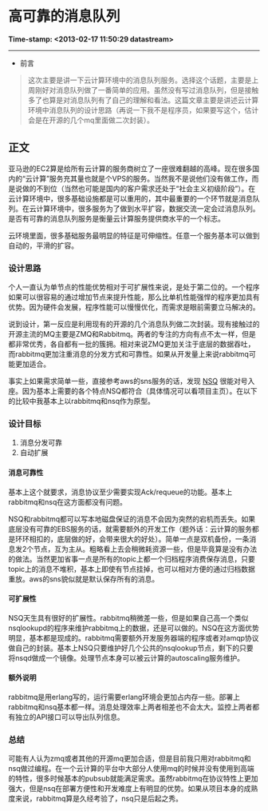 # 高可靠的消息队列

**Time-stamp: <2013-02-17 11:50:29 datastream>**

---

* 前言

>   这次主要是讲一下云计算环境中的消息队列服务。选择这个话题，主要是上周刚好对消息队列做了一番简单的应用。虽然没有写过消息队列，但是接触多了也算是对消息队列有了自己的理解和看法。这篇文章主要是讲述云计算环境中消息队列的设计思路（再说一下我不是程序员，如果要写这个，估计会是在开源的几个mq里面做二次封装）。

## 正文

   亚马逊的EC2算是给所有云计算的服务商树立了一座很难翻越的高峰。现在很多国内的“云计算”服务充其量也就是个VPS的服务。当然我不是说他们没有做工作，而是说做的不到位（当然也可能是国内的客户需求还处于“社会主义初级阶段”）。在云计算环境中，很多基础设施都是可以重用的，其中最重要的一个环节就是消息队列。在云计算环境中，很多服务为了做到水平扩容，数据交流一定会过消息队列。是否有可靠的消息队列服务是衡量云计算服务提供商水平的一个标志。

   云环境里面，很多基础服务最明显的特征是可伸缩性。任意一个服务基本可以做到自动的，平滑的扩容。

### 设计思路

   个人一直认为单节点的性能优势相对于可扩展性来说，是处于第二位的。一个程序如果可以很容易的通过增加节点来提升性能，那么比单机性能强悍的程序更加具有优势。因为硬件会发展，程序性能可以慢慢优化，而需求是眼前需要立马解决的。

   说到设计，第一反应是利用现有的开源的几个消息队列做二次封装。现有接触过的开源主流的MQ主要是ZMQ和Rabbitmq。两者的专注的方向有点不太一样，但是都非常优秀，各自都有一批的簇拥。相对来说ZMQ更加关注于底层的数据吞吐，而rabbitmq更加注重消息的分发方式和可靠性。如果从开发量上来说rabbitmq可能更加适合。

   事实上如果需求简单一些，直接参考aws的sns服务的话，发现 [NSQ](github.com/bitly/nsq) 很能对号入座。因为基本上需要的各个特点NSQ都符合（具体情况可以看项目主页）。在以下的比较中我基本上以rabbitmq和nsq作为原型。

### 设计目标

1. 消息分发可靠
2. 自动扩展

#### 消息可靠性

   基本上这个就要求，消息协议至少需要实现Ack/requeue的功能。基本上rabbitmq和nsq在这方面都没有问题。

   NSQ和rabbitmq都可以写本地磁盘保证的消息不会因为突然的宕机而丢失。如果底层没有可靠的EBS服务的话，就需要额外的开发工作（题外话：云计算的服务都是环环相扣的，底层做的好，会带来很大的好处）。简单一点是双机备份，一条消息发2个节点，互为主从。粗略看上去会稍微耗资源一些，但是毕竟算是没有办法的做法。当然更加省事一点是所有的topic上都一个归档程序消费保存消息，只要topic上的消息不堆积，基本上即使有节点挂掉，也可以相对方便的通过归档数据重放。aws的sns貌似就是默认保存所有的消息。

#### 可扩展性

   NSQ天生具有很好的扩展性。rabbitmq稍微差一些，但是如果自己高一个类似nsqlookupd的程序来维护rabbitmq上的数据，还是可以做的。NSQ在这方面优势明显，基本都是现成的。rabbitmq需要额外开发服务器端的程序或者对amqp协议做自己的封装。基本上NSQ只要维护好几个公共的nsqlookup节点，剩下的只要将nsqd做成一个镜像。处理节点本身可以被云计算的autoscaling服务维护。

#### 额外说明

   rabbitmq是用erlang写的，运行需要erlang环境会更加占内存一些。部署上rabbitmq和nsq基本都一样。消息处理效率上两者相差也不会太大。监控上两者都有独立的API接口可以导出队列信息。

### 总结

   可能有人认为zmq或者其他的开源mq更加合适，但是目前我只用对rabbitmq和nsq做过编程。在一个云计算的平台中大部分人使用mq的时候并没有使用到高端的特性，很多时候基本的pubsub就能满足需求。虽然rabbitmq在协议特性上更加强大，但是nsq在部署方便性和开发难度上有明显的优势。如果从项目本身的成熟度来说，rabbitmq算是久经考验了，nsq只是后起之秀。

